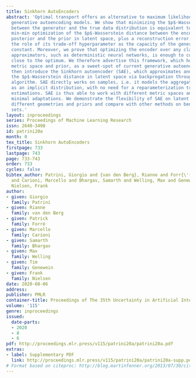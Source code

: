 ```yaml
---
title: Sinkhorn AutoEncoders
abstract: 'Optimal transport offers an alternative to maximum likelihood for learning
  generative autoencoding models. We show that minimizing the $p$-Wasserstein distance
  between the generator and the true data distribution is equivalent to the unconstrained
  min-min optimization of the $p$-Wasserstein distance between the encoder aggregated
  posterior and the prior in latent space, plus a reconstruction error. We also identify
  the role of its trade-off hyperparameter as the capacity of the generator: its Lipschitz
  constant. Moreover, we prove that optimizing the encoder over any class of universal
  approximators, such as deterministic neural networks, is enough to come arbitrarily
  close to the optimum. We therefore advertise this framework, which holds for any
  metric space and prior, as a sweet-spot of current generative autoencoding objectives.We
  then introduce the Sinkhorn autoencoder (SAE), which approximates and minimizes
  the $p$-Wasserstein distance in latent space via backprogation through the Sinkhorn
  algorithm. SAE directly works on samples, i.e. it models the aggregated posterior
  as an implicit distribution, with no need for a reparameterization trick for gradients
  estimations. SAE is thus able to work with different metric spaces and priors with
  minimal adaptations. We demonstrate the flexibility of SAE on latent spaces with
  different geometries and priors and compare with other methods on benchmark data
  sets.'
layout: inproceedings
series: Proceedings of Machine Learning Research
issn: 2640-3498
id: patrini20a
month: 0
tex_title: Sinkhorn AutoEncoders
firstpage: 733
lastpage: 743
page: 733-743
order: 733
cycles: false
bibtex_author: Patrini, Giorgio and {van den Berg}, Rianne and Forr{\'{e}}, Patrick
  and Carioni, Marcello and Bhargav, Samarth and Welling, Max and Genewein, Tim and
  Nielsen, Frank
author:
- given: Giorgio
  family: Patrini
- given: Rianne
  family: van den Berg
- given: Patrick
  family: Forré
- given: Marcello
  family: Carioni
- given: Samarth
  family: Bhargav
- given: Max
  family: Welling
- given: Tim
  family: Genewein
- given: Frank
  family: Nielsen
date: 2020-08-06
address: 
publisher: PMLR
container-title: Proceedings of The 35th Uncertainty in Artificial Intelligence Conference
volume: '115'
genre: inproceedings
issued:
  date-parts:
  - 2020
  - 8
  - 6
pdf: http://proceedings.mlr.press/v115/patrini20a/patrini20a.pdf
extras:
- label: Supplementary PDF
  link: http://proceedings.mlr.press/v115/patrini20a/patrini20a-supp.pdf
# Format based on citeproc: http://blog.martinfenner.org/2013/07/30/citeproc-yaml-for-bibliographies/
---
```


